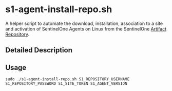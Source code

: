 # s1-agent-install-repo.sh

A helper script to automate the download, installation, association to a site and activation of SentinelOne Agents on Linux from the SentinelOne [Artifact Repository](https://community.sentinelone.com/s/article/000008771).

## Detailed Description

## Usage

```
sudo ./s1-agent-install-repo.sh S1_REPOSITORY_USERNAME S1_REPOSITORY_PASSWORD S1_SITE_TOKEN S1_AGENT_VERSION
```